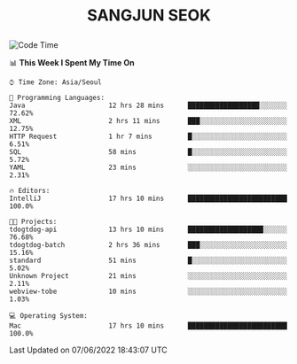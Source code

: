 <h1>
 <p align="center">
   SANGJUN SEOK
 </p>
</h1>

<!--START_SECTION:waka-->
![Code Time](http://img.shields.io/badge/Code%20Time-0%20secs-blue)

📊 **This Week I Spent My Time On** 

```text
⌚︎ Time Zone: Asia/Seoul

💬 Programming Languages: 
Java                     12 hrs 28 mins      ██████████████████░░░░░░░   72.62% 
XML                      2 hrs 11 mins       ███░░░░░░░░░░░░░░░░░░░░░░   12.75% 
HTTP Request             1 hr 7 mins         █░░░░░░░░░░░░░░░░░░░░░░░░   6.51% 
SQL                      58 mins             █░░░░░░░░░░░░░░░░░░░░░░░░   5.72% 
YAML                     23 mins             ░░░░░░░░░░░░░░░░░░░░░░░░░   2.31%

🔥 Editors: 
IntelliJ                 17 hrs 10 mins      █████████████████████████   100.0%

🐱‍💻 Projects: 
tdogtdog-api             13 hrs 10 mins      ███████████████████░░░░░░   76.68% 
tdogtdog-batch           2 hrs 36 mins       ███░░░░░░░░░░░░░░░░░░░░░░   15.16% 
standard                 51 mins             █░░░░░░░░░░░░░░░░░░░░░░░░   5.02% 
Unknown Project          21 mins             ░░░░░░░░░░░░░░░░░░░░░░░░░   2.11% 
webview-tobe             10 mins             ░░░░░░░░░░░░░░░░░░░░░░░░░   1.03%

💻 Operating System: 
Mac                      17 hrs 10 mins      █████████████████████████   100.0%

```


 Last Updated on 07/06/2022 18:43:07 UTC
<!--END_SECTION:waka-->
